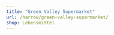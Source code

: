 ```yaml
---
title: "Green Valley Supermarket"
url: /harrow/green-valley-supermarket/
shop: Lebensmittel
---
```

